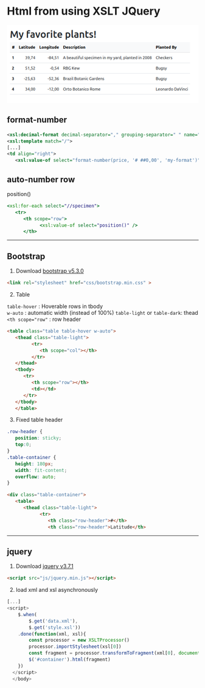 # Html from using XSLT JQuery
![Preview](example.png)

## format-number

```xml
<xsl:decimal-format decimal-separator="," grouping-separator=" " name="my-format" />
<xsl:template match="/">
[...]
<td align="right">
   <xsl:value-of select="format-number(price, '# ##0,00', 'my-format')"/>
```

## auto-number row

position()  
```xsl
<xsl:for-each select="//specimen">
   <tr>
      <th scope="row">
            <xsl:value-of select="position()" />
      </th>
```

---

## Bootstrap 

1. Download [bootstrap v5.3.0](https://cdn.jsdelivr.net/npm/bootstrap@4.0.0/dist/css/bootstrap.min.css)  
```html
<link rel="stylesheet" href="css/bootstrap.min.css" >
```

2. Table 

`table-hover` : Hoverable rows in tbody  
`w-auto` : automatic width (instead of 100%)
`table-light` or `table-dark`: thead  
`<th scope="row"` : row header  
```html
<table class="table table-hover w-auto">
   <thead class="table-light">
         <tr>
            <th scope="col"></th>
         </tr>
   </thead>
   <tbody>
      <tr>
         <th scope="row"></th>
         <td></td>
      </tr>
   </tbody>
   </table>

```
3. Fixed table header  

```css
.row-header { 
   position: sticky; 
   top:0; 
}
.table-container { 
   height: 180px;
   width: fit-content; 
   overflow: auto; 
} 
```

```html
<div class="table-container">
   <table>
      <thead class="table-light">
            <tr>
               <th class="row-header">#</th>
               <th class="row-header">Latitude</th>
```

---  
## jquery 

1. Download [jquery v3.7.1](https://cdnjs.cloudflare.com/ajax/libs/jquery/3.7.1/jquery.min.js
)

```html
<script src="js/jquery.min.js"></script>
```

2. load xml and xsl asynchronously  
```javascript
[...]
<script>
	$.when(
		$.get('data.xml'), 
		$.get('style.xsl'))
	.done(function(xml, xsl){
		const processor = new XSLTProcessor()
		processor.importStylesheet(xsl[0])
		const fragment = processor.transformToFragment(xml[0], document)
		$('#container').html(fragment)
	})
  </script>
  </body>
```
